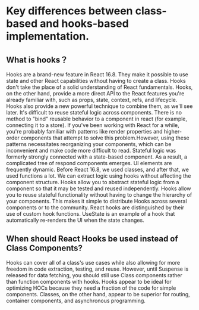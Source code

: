 # Key differences between class-based and hooks-based implementation.
## What is hooks？
Hooks are a brand-new feature in React 16.8. They make it possible to use state and other React capabilities without having to create a class. Hooks don't take the place of a solid understanding of React fundamentals. Hooks, on the other hand, provide a more direct API to the React features you're already familiar with, such as props, state, context, refs, and lifecycle. Hooks also provide a new powerful technique to combine them, as we'll see later. It's difficult to reuse stateful logic across components. There is no method to "bind" reusable behavior to a component in react (for example, connecting it to a store). If you've been working with React for a while, you're probably familiar with patterns like render properties and higher-order components that attempt to solve this problem.However, using these patterns necessitates reorganizing your components, which can be inconvenient and make code more difficult to read. Stateful logic was formerly strongly connected with a state-based component. As a result, a complicated tree of respond components emerges. UI elements are frequently dynamic. Before React 16.8, we used classes, and after that, we used functions a lot. We can extract logic using hooks without affecting the component structure. Hooks allow you to abstract stateful logic from a component so that it may be tested and reused independently. Hooks allow you to reuse stateful functionality without having to change the hierarchy of your components. This makes it simple to distribute Hooks across several components or to the community. React hooks are distinguished by their use of custom hook functions. UseState is an example of a hook that automatically re-renders the UI when the state changes.
## When should React Hooks be used instead of Class Components?
Hooks can cover all of a class's use cases while also allowing for more freedom in code extraction, testing, and reuse. However, until Suspense is released for data fetching, you should still use Class components rather than function components with hooks. Hooks appear to be ideal for optimizing HOCs because they need a fraction of the code for simple components. Classes, on the other hand, appear to be superior for routing, container components, and asynchronous programming.

